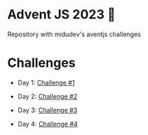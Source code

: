# Advent JS 2023 🎉

Repository with midudev's aventjs challenges

# Challenges

- Day 1: [Challenge #1](https://github.com/harguello92/advent-js-2023/tree/main/Challenge%20%231)

- Day 2: [Challenge #2](https://github.com/harguello92/advent-js-2023/tree/main/Challenge%20%232)

- Day 3: [Challenge #3](https://github.com/harguello92/advent-js-2023/tree/main/Challenge%20%233)

- Day 4: [Challenge #4](https://github.com/harguello92/advent-js-2023/tree/main/Challenge%20%234)
